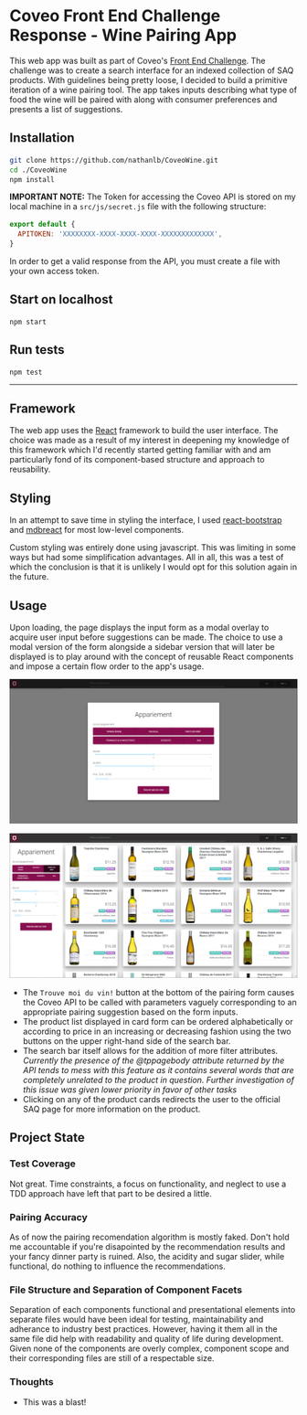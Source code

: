 # Coveo Front End Challenge Response - Wine Pairing App

This web app was built as part of Coveo's [Front End Challenge](https://github.com/coveo/frontend-coding-challenge). The challenge was to create a search interface for an indexed collection of SAQ products. With guidelines being pretty loose, I decided to build a primitive iteration of a wine pairing tool. The app takes inputs describing what type of food the wine will be paired with along with consumer preferences and presents a list of suggestions.

## Installation

```bash
git clone https://github.com/nathanlb/CoveoWine.git
cd ./CoveoWine
npm install
```

**IMPORTANT NOTE:**
The Token for accessing the Coveo API is stored on my local machine in a `src/js/secret.js` file with the following structure:

```javascript
export default {
  APITOKEN: 'XXXXXXXX-XXXX-XXXX-XXXX-XXXXXXXXXXXXX',
}
```
In order to get a valid response from the API, you must create a file with your own access token.

## Start on localhost
```
npm start
```

## Run tests
```
npm test
```

---
## Framework

The web app uses the [React](https://reactjs.org/) framework to build the user interface. The choice was made as a result of my interest in deepening my knowledge of this framework which I'd recently started getting familiar with and am particularly fond of its component-based structure and approach to reusability.

## Styling

In an attempt to save time in styling the interface, I used [react-bootstrap](https://www.npmjs.com/package/react-bootstrap) and [mdbreact](https://www.npmjs.com/package/mdbreact) for most low-level components.

Custom styling was entirely done using javascript. This was limiting in some ways but had some simplification advantages. All in all, this was a test of which the conclusion is that it is unlikely I would opt for this solution again in the future.

## Usage

Upon loading, the page displays the input form as a modal overlay to acquire user input before suggestions can be made. The choice to use a modal version of the form alongside a sidebar version that will later be displayed is to play around with the concept of reusable React components and impose a certain flow order to the app's usage.

![modal form image](./doc_img/interface_modal.png)

![sidebar form image](./doc_img/interface_bar.png)

- The `Trouve moi du vin!` button at the bottom of the pairing form causes the Coveo API to be called with parameters vaguely corresponding to an appropriate pairing suggestion based on the form inputs.
- The product list displayed in card form can be ordered alphabetically or according to price in an increasing or decreasing fashion using the two buttons on the upper right-hand side of the search bar.
- The search bar itself allows for the addition of more filter attributes.  
*Currently the presence of the @tppagebody attribute returned by the API tends to mess with this feature as it contains several words that are completely unrelated to the product in question. Further investigation of this issue was given lower priority in favor of other tasks*
- Clicking on any of the product cards redirects the user to the official SAQ page for more information on the product.

## Project State

### Test Coverage
Not great. Time constraints, a focus on functionality, and neglect to use a TDD approach have left that part to be desired a little.

### Pairing Accuracy
As of now the pairing recomendation algorithm is mostly faked. Don't hold me accountable if you're disapointed by the recommendation results and your fancy dinner party is ruined. Also, the acidity and sugar slider, while functional, do nothing to influence the recommendations.

### File Structure and Separation of Component Facets
Separation of each components functional and presentational elements into separate files would have been ideal for testing, maintainability and adherance to industry best practices. However, having it them all in the same file did help with readability and quality of life during development. Given none of the components are overly complex, component scope and their corresponding files are still of a respectable size.

### Thoughts
- This was a blast!

